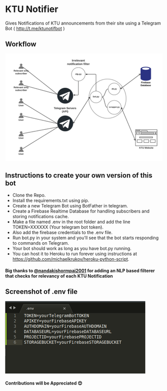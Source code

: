 # KTU Notifier

Gives Notifications of KTU announcements from their site using a Telegram Bot ( http://t.me/ktunotifbot )

## Workflow
<img src="https://github.com/AJAYK-01/ktu-notifier/blob/master/screenshots/Workflow.png" />

## Instructions to create your own version of this bot

- Clone the Repo.
- Install the requirements.txt using pip.
- Create a new Telegram Bot using BotFather in telegram.
- Create a Firebase Realtime Database for handling subscribers and storing notifications cache.
- Make a file named .env in the root folder and add the line TOKEN=XXXXXX (Your telegram bot token).
- Also add the firebase credentials to the .env file.
- Run bot.py in your system and you'll see that the bot starts responding to commands on Telegram.
- Your bot should work as long as you have bot.py running.
- You can host it to Heroku to run forever using instructions at https://github.com/michaelkrukov/heroku-python-script.

#### Big thanks to [@nandakishormpai2001](https://github.com/nandakishormpai2001) for adding an NLP based filterer that checks for relevancy of each KTU Notification

## Screenshot of .env file

<img src="https://github.com/AJAYK-01/ktu-notifier/blob/master/screenshots/env-screenshot.png" />

#### Contributions will be Appreciated :blush:
